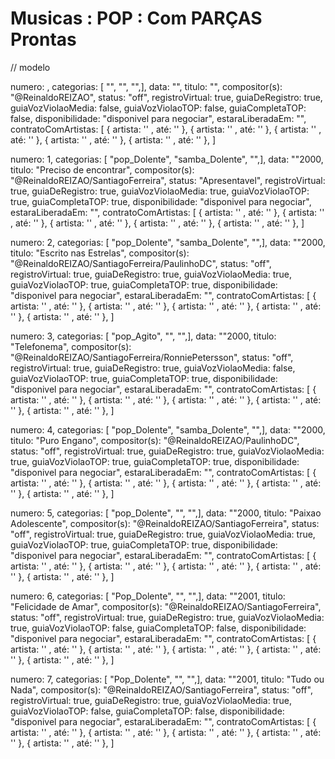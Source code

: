 
# Musicas : POP : Com PARÇAS Prontas

// modelo

numero: , categorias: [ "", "", "",], data: "", titulo: "", compositor(s): "@ReinaldoREIZAO", status: "off", registroVirtual: true, guiaDeRegistro: true, guiaVozViolaoMedia: false, guiaVozViolaoTOP: false,  guiaCompletaTOP: false, disponibilidade: "disponivel para negociar", estaraLiberadaEm: "", contratoComArtistas: [ { artista: '' , até: '' }, { artista: '' , até: '' }, { artista: '' , até: '' }, { artista: '' , até: '' }, { artista: '' , até: '' }, ]

numero: 1, categorias: [ "pop_Dolente", "samba_Dolente", "",], data: ""2000, titulo: "Preciso de encontrar", compositor(s): "@ReinaldoREIZAO/SantiagoFerreira", status: "Apresentavel", registroVirtual: true, guiaDeRegistro: true, guiaVozViolaoMedia: true, guiaVozViolaoTOP: true,  guiaCompletaTOP: true,  disponibilidade: "disponivel para negociar", estaraLiberadaEm: "", contratoComArtistas: [ { artista: '' , até: '' }, { artista: '' , até: '' }, { artista: '' , até: '' }, { artista: '' , até: '' }, { artista: '' , até: '' }, ]

numero: 2, categorias: [ "pop_Dolente", "samba_Dolente", "",], data: ""2000, titulo: "Escrito nas Estrelas", compositor(s): "@ReinaldoREIZAO/SantiagoFerreira/PaulinhoDC", status: "off", registroVirtual: true, guiaDeRegistro: true, guiaVozViolaoMedia: true, guiaVozViolaoTOP: true,  guiaCompletaTOP: true, disponibilidade: "disponivel para negociar", estaraLiberadaEm: "", contratoComArtistas: [ { artista: '' , até: '' }, { artista: '' , até: '' }, { artista: '' , até: '' }, { artista: '' , até: '' }, { artista: '' , até: '' }, ]

numero: 3, categorias: [ "pop_Agito", "", "",], data: ""2000, titulo: "Telefonema", compositor(s): "@ReinaldoREIZAO/SantiagoFerreira/RonniePetersson", status: "off", registroVirtual: true, guiaDeRegistro: true, guiaVozViolaoMedia: false, guiaVozViolaoTOP: true,  guiaCompletaTOP: true, disponibilidade: "disponivel para negociar", estaraLiberadaEm: "", contratoComArtistas: [ { artista: '' , até: '' }, { artista: '' , até: '' }, { artista: '' , até: '' }, { artista: '' , até: '' }, { artista: '' , até: '' }, ]

numero: 4, categorias: [ "pop_Dolente", "samba_Dolente", "",], data: ""2000, titulo: "Puro Engano", compositor(s): "@ReinaldoREIZAO/PaulinhoDC", status: "off", registroVirtual: true, guiaDeRegistro: true, guiaVozViolaoMedia: true, guiaVozViolaoTOP: true,  guiaCompletaTOP: true, disponibilidade: "disponivel para negociar", estaraLiberadaEm: "", contratoComArtistas: [ { artista: '' , até: '' }, { artista: '' , até: '' }, { artista: '' , até: '' }, { artista: '' , até: '' }, { artista: '' , até: '' }, ]

numero: 5, categorias: [ "pop_Dolente", "", "",], data: ""2000, titulo: "Paixao Adolescente", compositor(s): "@ReinaldoREIZAO/SantiagoFerreira", status: "off", registroVirtual: true, guiaDeRegistro: true, guiaVozViolaoMedia: true, guiaVozViolaoTOP: true,  guiaCompletaTOP: true, disponibilidade: "disponivel para negociar", estaraLiberadaEm: "", contratoComArtistas: [ { artista: '' , até: '' }, { artista: '' , até: '' }, { artista: '' , até: '' }, { artista: '' , até: '' }, { artista: '' , até: '' }, ]

numero: 6, categorias: [ "Pop_Dolente", "", "",], data: ""2001, titulo: "Felicidade de Amar", compositor(s): "@ReinaldoREIZAO/SantiagoFerreira", status: "off", registroVirtual: true, guiaDeRegistro: true, guiaVozViolaoMedia: true, guiaVozViolaoTOP: false,  guiaCompletaTOP: false, disponibilidade: "disponivel para negociar", estaraLiberadaEm: "", contratoComArtistas: [ { artista: '' , até: '' }, { artista: '' , até: '' }, { artista: '' , até: '' }, { artista: '' , até: '' }, { artista: '' , até: '' }, ]

numero: 7, categorias: [ "Pop_Dolente", "", "",], data: ""2001, titulo: "Tudo ou Nada", compositor(s): "@ReinaldoREIZAO/SantiagoFerreira", status: "off", registroVirtual: true, guiaDeRegistro: true, guiaVozViolaoMedia: true, guiaVozViolaoTOP: false,  guiaCompletaTOP: false, disponibilidade: "disponivel para negociar", estaraLiberadaEm: "", contratoComArtistas: [ { artista: '' , até: '' }, { artista: '' , até: '' }, { artista: '' , até: '' }, { artista: '' , até: '' }, { artista: '' , até: '' }, ]



